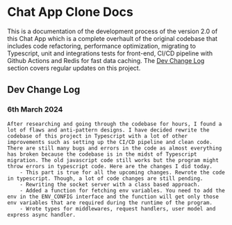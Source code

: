 # Chat App Clone Docs

This is a documentation of the development process of the version 2.0 of this Chat App which is a complete overhault of the original codebase that includes code refactoring, performance optimization, migrating to Typescript, unit and integrations tests for front-end, CI/CD pipeline with Github Actions and Redis for fast data caching. The [Dev Change Log](#Dev-Change-Log) section covers regular updates on this project.

## Dev Change Log

### 6th March 2024

    After researching and going through the codebase for hours, I found a lot of flaws and anti-pattern designs. I have decided rewrite the codebase of this project in Typescript with a lot of other improvements such as setting up the CI/CD pipeline and clean code. There are still many bugs and errors in the code as almost everything has broken because the codebase is in the midst of Typescript migration. The old javascript code still works but the program might throw errors in typescript code. Here are the changes I did today.
        - This part is true for all the upcoming changes. Rewrote the code in typescript. Though, a lot of code changes are still pending.
        - Rewriting the socket server with a class based approach.
        - Added a function for fetching env variables. You need to add the env in the ENV_CONFIG interface and the function will get only those env variables that are required during the runtime of the program.
        - Wrote types for middlewares, request handlers, user model and express async handler.
